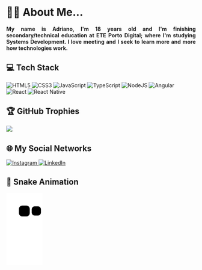 # 👦🏽 About Me... 

<p align="justify">
  <b>
    My name is Adriano, I'm 18 years old and I'm finishing secondary/technical education at ETE Porto Digital; where I'm studying Systems Development. I love meeting
    and I seek to learn more and more how technologies work.
  </b>
</p>

<h2> 💻 Tech Stack </h2>

<div>
  
  <img alt="HTML5" src="https://img.shields.io/badge/html5-909.svg?style=for-the-badge&logo=html5&logoColor=%23E34F26" />
  <img alt="CSS3" src="https://img.shields.io/badge/css3-909.svg?style=for-the-badge&logo=css3&logoColor=%23007ACC" />
  <img alt="JavaScript" src="https://img.shields.io/badge/javascript-909.svg?style=for-the-badge&logo=javascript&logoColor=ff0" />
  <img alt="TypeScript" src="https://img.shields.io/badge/typescript-909.svg?style=for-the-badge&logo=typescript&logoColor=%23007ACC" />
  <img alt="NodeJS" src="https://img.shields.io/badge/node.js-909.svg?style=for-the-badge&logo=node.js&logoColor=green" />
  <img alt="Angular" src="https://img.shields.io/badge/angular-909.svg?style=for-the-badge&logo=angularjs&logoColor=f00" />
  <img alt="React" src="https://img.shields.io/badge/react-909.svg?style=for-the-badge&logo=react&logoColor=%2361DAFB" />
  <img alt="React Native" src="https://img.shields.io/badge/react_native-909.svg?style=for-the-badge&logo=react&logoColor=%2361DAFB" />
</div>
 
<h2> 🏆 GitHub Trophies </h2>
<img src="https://github-profile-trophy.vercel.app/?username=AdrianoBispo&theme=radical&no-frame=true&no-bg=false&margin-w=4" />

<h2> 🌐 My Social Networks </h2>
<a href="https://instagram.com/eu_nicin">
  <img alt="Instagram" src="https://img.shields.io/badge/Instagram-909.svg?style=for-the-badge&logo=instagram&logoColor=%23E34F26">
</a>

<a href="https://www.linkedin.com/in/adriano-bispo-85293a240/">
  <img alt="LinkedIn" src="https://img.shields.io/badge/LinkedIn-909.svg?style=for-the-badge&logo=linkedin&logoColor=%23007ACC" >
</a>

<h2> 🐍 Snake Animation </h2>
<img alt="Snake Animation" src="https://github.com/AdrianoBispo/AdrianoBispo/blob/output/github-contribution-grid-snake.svg" />
  
<!-- Proudly created with GPRM ( https://gprm.itsvg.in ) -->
